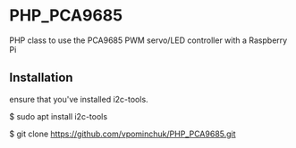 # PHP_PCA9685
PHP class to use the PCA9685 PWM servo/LED controller with a Raspberry Pi

## Installation
ensure that you've installed i2c-tools.

$ sudo apt install i2c-tools

$ git clone https://github.com/vpominchuk/PHP_PCA9685.git
